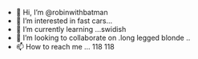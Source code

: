 - 👋 Hi, I’m @robinwithbatman
- 👀 I’m interested in fast cars...
- 🌱 I’m currently learning ...swidish
- 💞️ I’m looking to collaborate on .long legged blonde ..
- 📫 How to reach me ... 118 118

<!---
robinwithbatman/robinwithbatman is a ✨ special ✨ repository because its `README.md` (this file) appears on your GitHub profile.
You can click the Preview link to take a look at your changes.
--->
